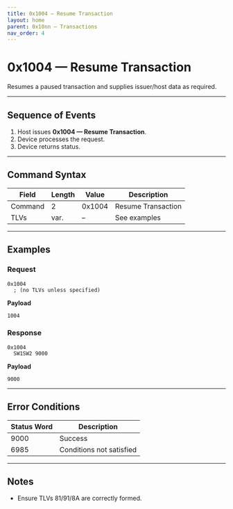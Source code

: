 ```yaml
---
title: 0x1004 — Resume Transaction
layout: home
parent: 0x10nn – Transactions
nav_order: 4
---
```


# 0x1004 — Resume Transaction

Resumes a paused transaction and supplies issuer/host data as required.

---

## Sequence of Events
1. Host issues **0x1004 — Resume Transaction**.
2. Device processes the request.
3. Device returns status.

---

## Command Syntax
| Field   | Length | Value   | Description |
|---------|--------|---------|-------------|
| Command | 2      | 0x1004 | Resume Transaction      |
| TLVs    | var.   | –       | See examples|

---

## Examples
### Request
```
0x1004
  ; (no TLVs unless specified)
```
**Payload**
```
1004
```

### Response
```
0x1004
  SW1SW2 9000
```
**Payload**
```
9000
```

---

## Error Conditions
| Status Word | Description |
|-------------|-------------|
| 9000        | Success     |
| 6985        | Conditions not satisfied |

---

## Notes
- Ensure TLVs 81/91/8A are correctly formed.
